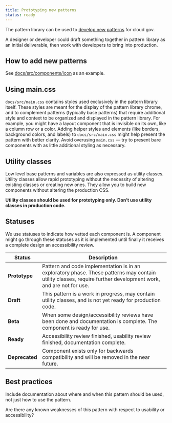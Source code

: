 ```yaml
---
title: Prototyping new patterns
status: ready
---
```


The pattern library can be used to [develop new
patterns](https://github.com/18F/cg-style/blob/master/README.md) for cloud.gov.

A designer or developer could draft something together in pattern library as
an initial deliverable, then work with developers to bring into production.


## How to add new patterns

See
[docs/src/components/icon](https://github.com/18F/cg-style/tree/master/docs/src/components/icon)
as an example.


## Using main.css

`docs/src/main.css` contains styles used exclusively in the pattern library itself. These styles are meant for the display of the pattern library chrome, and to complement patterns (typically base patterns) that require additional style and context to be organized and displayed in the pattern library. For example, you might have a layout component that is invisible on its own, like a column row or a color. Adding helper styles and elements (like borders, background colors, and labels) to `docs/src/main.css` might help present the pattern with better clarity. Avoid overusing `main.css` — try to present bare components with as little additional styling as necessary.


## Utility classes

Low level base patterns and variables are also expressed as utility classes. Utility classes allow rapid prototyping without the necessity of altering existing classes or creating new ones. They allow you to build new components without altering the production CSS.

**Utility classes should be used for prototyping only. Don’t use utility classes in production code.**


## Statuses

We use statuses to indicate how vetted each component is. A component might go
through these statuses as it is implemented until finally it receives a complete
design an accessibility review.

| Status | Description |
| -------- | ---------------- |
| **Prototype** | Pattern and code implementation is in an exploratory phase. These patterns may contain utility classes, require further development work, and are not for use. |
| **Draft** | This pattern is a work in progress, may contain utility classes, and is not yet ready for production code. |
| **Beta** | When some design/accessibility reviews have been done and documentation is complete. The component is ready for use. |
| **Ready** | Accessibility review finished, usability review finished, documentation complete. |
| **Deprecated** | Component exists only for backwards compatibility and will be removed in the near future. |


## Best practices

Include documentation about where and when this pattern should be used, not just
how to use the pattern.

Are there any known weaknesses of this pattern with respect to usability or
accessibility?
